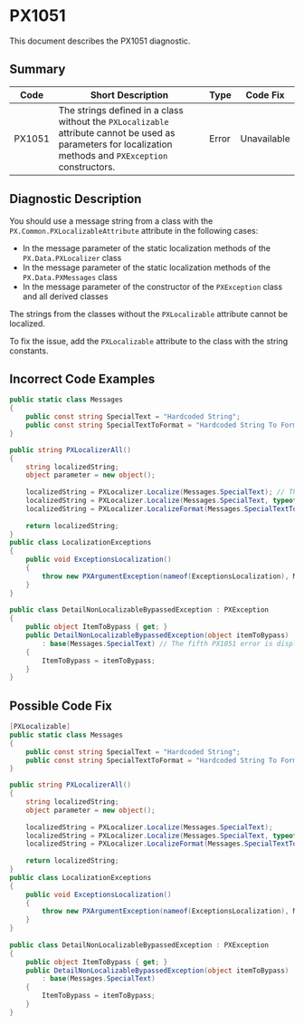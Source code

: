 # PX1051
This document describes the PX1051 diagnostic.

## Summary

| Code   | Short Description                                                                                                                                          | Type  | Code Fix    | 
| ------ | ---------------------------------------------------------------------------------------------------------------------------------------------------------- | ----- | ----------- | 
| PX1051 | The strings defined in a class without the `PXLocalizable` attribute cannot be used as parameters for localization methods and `PXException` constructors. | Error | Unavailable |

## Diagnostic Description
You should use a message string from a class with the `PX.Common.PXLocalizableAttribute` attribute in the following cases:

 - In the message parameter of the static localization methods of the `PX.Data.PXLocalizer` class
 - In the message parameter of the static localization methods of the `PX.Data.PXMessages` class
 - In the message parameter of the constructor of the `PXException` class and all derived classes

 The strings from the classes without the `PXLocalizable` attribute cannot be localized.

 To fix the issue, add the `PXLocalizable` attribute to the class with the string constants.

## Incorrect Code Examples

```C#
public static class Messages
{
    public const string SpecialText = "Hardcoded String";
    public const string SpecialTextToFormat = "Hardcoded String To Format {0}";
}

public string PXLocalizerAll()
{
    string localizedString;
    object parameter = new object();
 
    localizedString = PXLocalizer.Localize(Messages.SpecialText); // The first PX1051 error is displayed for this line.
    localizedString = PXLocalizer.Localize(Messages.SpecialText, typeof(Messages).FullName); // The second PX1051 error is displayed for this line.
    localizedString = PXLocalizer.LocalizeFormat(Messages.SpecialTextToFormat, parameter); // The third PX1051 error is displayed for this line.
 
    return localizedString;
}
public class LocalizationExceptions
{
    public void ExceptionsLocalization()
    {
        throw new PXArgumentException(nameof(ExceptionsLocalization), Messages.SpecialText); // The fourth PX1051 error is displayed for this line.
    }
}
 
public class DetailNonLocalizableBypassedException : PXException
{
    public object ItemToBypass { get; }
    public DetailNonLocalizableBypassedException(object itemToBypass)
        : base(Messages.SpecialText) // The fifth PX1051 error is displayed for this line.
    {
        ItemToBypass = itemToBypass;
    }
}
```

## Possible Code Fix

```C#
[PXLocalizable]
public static class Messages
{
    public const string SpecialText = "Hardcoded String";
    public const string SpecialTextToFormat = "Hardcoded String To Format {0}";
}

public string PXLocalizerAll()
{
    string localizedString;
    object parameter = new object();
 
    localizedString = PXLocalizer.Localize(Messages.SpecialText);
    localizedString = PXLocalizer.Localize(Messages.SpecialText, typeof(MyMessages).FullName);
    localizedString = PXLocalizer.LocalizeFormat(Messages.SpecialTextToFormat, parameter);
 
    return localizedString;
}
public class LocalizationExceptions
{
    public void ExceptionsLocalization()
    {
        throw new PXArgumentException(nameof(ExceptionsLocalization), Messages.SpecialText);
    }
}
 
public class DetailNonLocalizableBypassedException : PXException
{
    public object ItemToBypass { get; }
    public DetailNonLocalizableBypassedException(object itemToBypass)
        : base(Messages.SpecialText)
    {
        ItemToBypass = itemToBypass;
    }
}
```